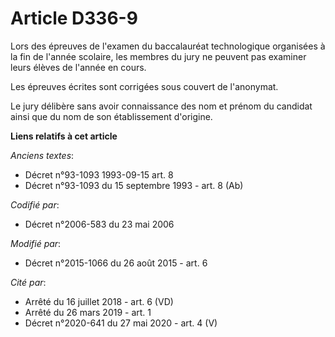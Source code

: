 # Article D336-9

Lors des épreuves de l'examen du baccalauréat technologique organisées à la fin de l'année scolaire, les membres du jury ne
peuvent pas examiner leurs élèves de l'année en cours. 

Les épreuves écrites sont corrigées sous couvert de l'anonymat. 

Le jury délibère sans avoir connaissance des nom et prénom du candidat ainsi que du nom de son établissement d'origine.

**Liens relatifs à cet article**

_Anciens textes_:

  - Décret n°93-1093 1993-09-15 art. 8
  - Décret n°93-1093 du 15 septembre 1993 - art. 8 (Ab)

_Codifié par_:

  - Décret n°2006-583 du 23 mai 2006

_Modifié par_:

  - Décret n°2015-1066 du 26 août 2015 - art. 6

_Cité par_:

  - Arrêté du 16 juillet 2018 - art. 6 (VD)
  - Arrêté du 26 mars 2019 - art. 1
  - Décret n°2020-641 du 27 mai 2020 - art. 4 (V)
